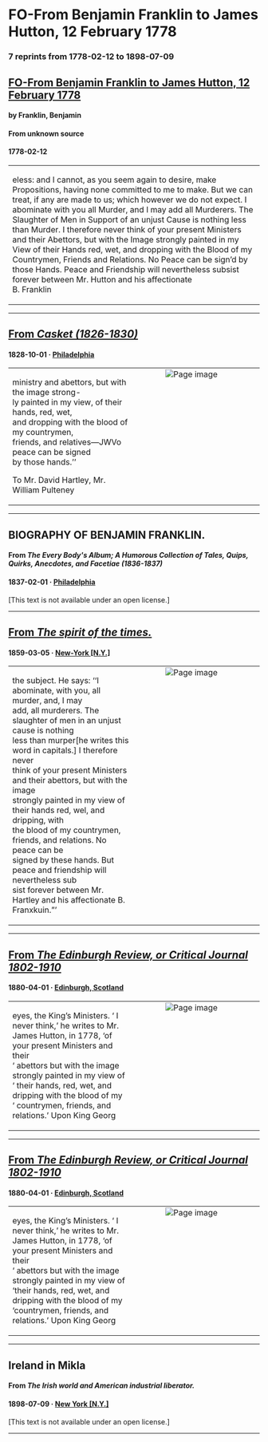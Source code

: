 
# FO-From Benjamin Franklin to James Hutton, 12 February 1778

### 7 reprints from 1778-02-12 to 1898-07-09

## [FO-From Benjamin Franklin to James Hutton, 12 February 1778](https://founders.archives.gov/documents/Franklin/01-25-02-0507)

#### by Franklin, Benjamin

#### From unknown source

#### 1778-02-12

<table style="width: 100%;"><tr><td style="width: 50%">

eless: and I cannot, as you seem again to desire, make Propositions, having none committed to me to make. But we can treat, if any are made to us; which however we do not expect. I abominate with you all Murder, and I may add all Murderers. The Slaughter of Men in Support of an unjust Cause is nothing less than Murder. I therefore never think of your present Ministers and their Abettors, but with the Image strongly painted in my View of their Hands red, wet, and dropping with the Blood of my Countrymen, Friends and Relations. No Peace can be sign’d by those Hands. Peace and Friendship will nevertheless subsist forever between Mr. Hutton and his affectionate  
B. Franklin
</td></tr></table>

---

## [From _Casket (1826-1830)_](https://archive.org/details/sim_grahams-illustrated-magazine_1828-10_3_10/page/n6/mode/1up?view=theater)

#### 1828-10-01 &middot; [Philadelphia](http://dbpedia.org/resource/Philadelphia)

<table style="width: 100%;"><tr><td style="width: 50%">

  
ministry and abettors, but with the image strong-  
ly painted in my view, of their hands, red, wet,  
and dropping with the blood of my countrymen,  
friends, and relatives—JWVo peace can be signed  
by those hands.’’  
  
To Mr. David Hartley, Mr. William Pulteney
</td><td style="width: 50%; max-height: 75%; margin: auto; display: block;">
<img alt="Page image" src="https://iiif.archive.org/iiif/sim_grahams-illustrated-magazine_1828-10_3_10&#0036;6/pct:11.065574,30.743243,34.804540,6.989020/600,/0/default.jpg"/>
</td>
</tr></table>

---

## BIOGRAPHY OF BENJAMIN FRANKLIN.

#### From _The Every Body's Album; A Humorous Collection of Tales, Quips, Quirks, Anecdotes, and Facetiae (1836-1837)_

#### 1837-02-01 &middot; [Philadelphia](http://dbpedia.org/resource/Philadelphia)

[This text is not available under an open license.]

---

## [From _The spirit of the times._](https://archive.org/details/sim_spirit-of-the-times_1859-03-05_29_4/page/n2/mode/1up?view=theater)

#### 1859-03-05 &middot; [New-York [N.Y.]](http://dbpedia.org/resource/New_York_City)

<table style="width: 100%;"><tr><td style="width: 50%">

  
the subject. He says: ‘‘I abominate, with you, all murder, and, I may  
add, all murderers. The slaughter of men in an unjust cause is nothing  
less than murper[he writes this word in capitals.] I therefore never  
think of your present Ministers and their abettors, but with the image  
strongly painted in my view of their hands red, wel, and dripping, with  
the blood of my countrymen, friends, and relations. No peace can be  
signed by these hands. But peace and friendship will nevertheless sub  
sist forever between Mr. Hartley and his affectionate B. Franxkuin.”’
</td><td style="width: 50%; max-height: 75%; margin: auto; display: block;">
<img alt="Page image" src="https://iiif.archive.org/iiif/sim_spirit-of-the-times_1859-03-05_29_4&#0036;2/pct:5.376766,42.755532,28.237834,5.545311/600,/0/default.jpg"/>
</td>
</tr></table>

---

## [From _The Edinburgh Review, or Critical Journal 1802-1910_](https://archive.org/details/sim_edinburgh-review-critical-journal_1880-04_151_310/page/n59/mode/1up?view=theater)

#### 1880-04-01 &middot; [Edinburgh, Scotland](http://dbpedia.org/resource/Edinburgh)

<table style="width: 100%;"><tr><td style="width: 50%">

  
eyes, the King’s Ministers. ‘ I never think,’ he writes to Mr.  
James Hutton, in 1778, ‘of your present Ministers and their  
‘ abettors but with the image strongly painted in my view of  
‘ their hands, red, wet, and dripping with the blood of my  
‘ countrymen, friends, and relations.’ Upon King Georg
</td><td style="width: 50%; max-height: 75%; margin: auto; display: block;">
<img alt="Page image" src="https://iiif.archive.org/iiif/sim_edinburgh-review-critical-journal_1880-04_151_310&#0036;59/pct:23.678862,35.645356,67.479675,7.750302/600,/0/default.jpg"/>
</td>
</tr></table>

---

## [From _The Edinburgh Review, or Critical Journal 1802-1910_](https://archive.org/details/sim_edinburgh-review-critical-journal_1880-04_151_310_0/page/n59/mode/1up?view=theater)

#### 1880-04-01 &middot; [Edinburgh, Scotland](http://dbpedia.org/resource/Edinburgh)

<table style="width: 100%;"><tr><td style="width: 50%">

  
eyes, the King’s Ministers. ‘ I never think,’ he writes to Mr.  
James Hutton, in 1778, ‘of your present Ministers and their  
‘ abettors but with the image strongly painted in my view of  
‘their hands, red, wet, and dripping with the blood of my  
‘countrymen, friends, and relations.’ Upon King Georg
</td><td style="width: 50%; max-height: 75%; margin: auto; display: block;">
<img alt="Page image" src="https://iiif.archive.org/iiif/sim_edinburgh-review-critical-journal_1880-04_151_310_0&#0036;59/pct:21.943888,34.963548,66.533066,7.837181/600,/0/default.jpg"/>
</td>
</tr></table>

---

## Ireland in Mikla

#### From _The Irish world and American industrial liberator._

#### 1898-07-09 &middot; [New York [N.Y.]](http://dbpedia.org/resource/New_York_City)

[This text is not available under an open license.]

---

